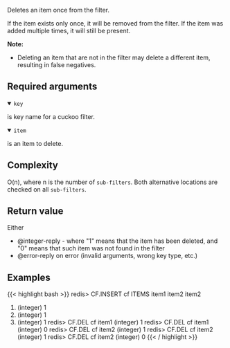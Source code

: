 Deletes an item once from the filter.

If the item exists only once, it will be removed from the filter. If the item was added multiple times, it will still be present.

<note><b>Note:</b>

- Deleting an item that are not in the filter may delete a different item, resulting in false negatives.
</note>

## Required arguments

<details open><summary><code>key</code></summary>

is key name for a cuckoo filter.
</details>

<details open><summary><code>item</code></summary>

is an item to delete.
</details>

## Complexity

O(n), where n is the number of `sub-filters`. Both alternative locations are
checked on all `sub-filters`.

## Return value

Either

- @integer-reply - where "1" means that the item has been deleted, and "0" means that such item was not found in the filter
- @error-reply on error (invalid arguments, wrong key type, etc.)

## Examples

{{< highlight bash >}}
redis> CF.INSERT cf ITEMS item1 item2 item2
1) (integer) 1
2) (integer) 1
3) (integer) 1
redis> CF.DEL cf item1
(integer) 1
redis> CF.DEL cf item1
(integer) 0
redis> CF.DEL cf item2
(integer) 1
redis> CF.DEL cf item2
(integer) 1
redis> CF.DEL cf item2
(integer) 0
{{< / highlight >}}
